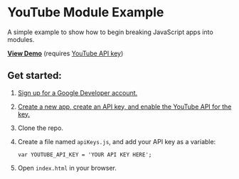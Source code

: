 # YouTube Module Example

A simple example to show how to begin breaking JavaScript apps into modules.

**[View Demo](https://cdn.rawgit.com/huttj/youtube-module-example/dbb9e1d58915a4b0d91d5a709bc44c7001e3a262/index.html)** (requires [YouTube API key](https://developers.google.com/youtube/v3/getting-started))

## Get started:

1. [Sign up for a Google Developer account.](https://console.developers.google.com)
2. [Create a new app, create an API key, and enable the YouTube API for the key.](https://developers.google.com/youtube/v3/getting-started)
3. Clone the repo.
4. Create a file named `apiKeys.js`, and add your API key as a variable:

	```
	var YOUTUBE_API_KEY = 'YOUR API KEY HERE';
	```

5. Open `index.html` in your browser.
